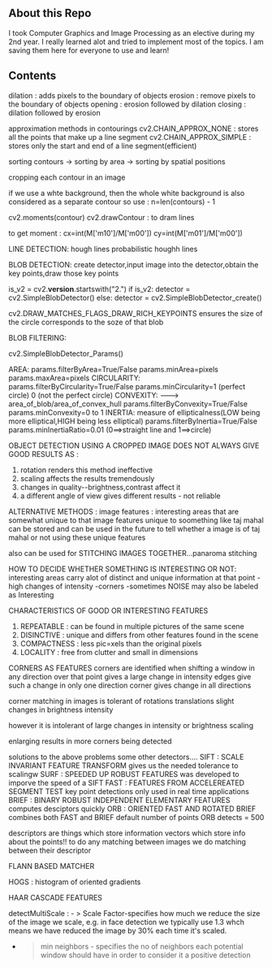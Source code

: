 ## About this Repo
I took Computer Graphics and Image Processing as an elective during my 2nd year. I really learned alot and tried to implement most of the topics. I am saving them here for everyone to use and learn!

## Contents
dilation : adds pixels to the boundary of objects
erosion : remove pixels to the boundary of objects
opening : erosion followed by dilation
closing : dilation followed by erosion

approximation methods in contourings
cv2.CHAIN_APPROX_NONE : stores all the points that make up a line segment
cv2.CHAIN_APPROX_SIMPLE : stores only the start and end of a line segment(efficient)

sorting contours
-> sorting by area
-> sorting by spatial positions

cropping each contour in an image

if we use a whte background, then the whole white background is also considered as a separate contour
so use : n=len(contours) - 1

cv2.moments(contour)
cv2.drawContour : to dram lines

to get moment : 
cx=int(M['m10']/M['m00'])
cy=int(M['m01']/M['m00'])

LINE DETECTION:
hough lines
probabilistic houghh lines
 
BLOB DETECTION:
create detector,input image into the detector,obtain the key points,draw those key points

is_v2 = cv2.__version__.startswith("2.")
if is_v2:
    detector = cv2.SimpleBlobDetector()
else:
    detector = cv2.SimpleBlobDetector_create()

cv2.DRAW_MATCHES_FLAGS_DRAW_RICH_KEYPOINTS ensures the size of the circle corresponds to the soze of that blob

BLOB FILTERING:

cv2.SimpleBlobDetector_Params()

AREA:
params.filterByArea=True/False
params.minArea=pixels
params.maxArea=pixels
CIRCULARITY:
params.filterByCircularity=True/False
params.minCircularity=1 (perfect circle) 0 (not the perfect circle)
CONVEXITY:
---> area_of_blob/area_of_convex_hull
params.filterByConvexity=True/False
params.minConvexity=0 to 1
INERTIA:
measure of ellipticalness(LOW being more elliptical,HIGH being less elliptical)
params.filterByInertia=True/False
params.minInertiaRatio=0.01 (0==>straight line and 1==>circle)


OBJECT DETECTION USING A CROPPED IMAGE DOES NOT ALWAYS GIVE GOOD RESULTS AS :
1. rotation renders this method ineffective
2. scaling affects the results tremendously
3. changes in quality--brightness,contrast affect it
4. a different angle of view gives different results - not reliable

ALTERNATIVE METHODS :
image features : 
interesting areas that are somewhat unique to that image
features unique to soomething like taj mahal can be stored and can 
be used in the future to tell whether a image is of
taj mahal or not using these unique features

also can be used for STITCHING IMAGES TOGETHER...panaroma stitching

HOW TO DECIDE WHETHER SOMETHING IS INTERESTING OR NOT:
interesting areas carry alot of distinct and unique information at that point
-high changes of intensity
-corners
-sometimes NOISE may also be labeled as Interesting

CHARACTERISTICS OF GOOD OR INTERESTING FEATURES
1. REPEATABLE : can be found in multiple pictures of the same scene
2. DISINCTIVE : unique and differs from other features found in the scene
3. COMPACTNESS : less pic=xels than the original pixels
4. LOCALITY : free from clutter and small in dimensions

CORNERS AS FEATURES
corners are identified when shifting a window in any direction over that point gives 
a large change in intensity
edges give such a change in only one direction
corner gives change in all directions

corner matching in images is tolerant of rotations translations slight changes in brightness intensity

however it is intolerant of large changes in intensity or brightness
scaling

enlarging results in more corners being detected

solutions to the above problems
some other detectors....
SIFT : SCALE INVARIANT FEATURE TRANSFORM
gives us the needed tolerance to scalingw
SURF : SPEEDED UP ROBUST FEATURES
was developed to imporve the speed of a SIFT
FAST : FEATURES FROM ACCELEREATED SEGMENT TEST
key point detections only
used in real time applications
BRIEF : BINARY ROBUST INDEPENDENT ELEMENTARY FEATURES
computes desciptors quickly
ORB : ORIENTED FAST AND ROTATED BRIEF
combines both FAST and BRIEF
default number of points ORB detects = 500

descriptors are things which store information vectors which store info about 
the points!!
to do any matching between images we do matching between their descriptor


FLANN BASED MATCHER


HOGS : histogram of oriented gradients


HAAR CASCADE FEATURES

detectMultiScale : - > Scale Factor-specifies how much we reduce the size of the image 
				    we scale, e.g. in face detection we typically use 1.3 whch means
				    we have reduced the image by 30% each time it's scaled.
- > min neighbors - specifies the no of neighbors each potential window should have in order to consider it a positive detection

